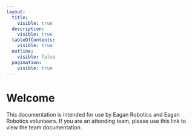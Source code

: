 ```yaml
---
layout:
  title:
    visible: true
  description:
    visible: true
  tableOfContents:
    visible: true
  outline:
    visible: false
  pagination:
    visible: true
---
```


# Welcome

This documentation is intended for use by Eagan Robotics and Eagan Robotics volunteers. If you are an attending team, please use this link to view the team documentation.
